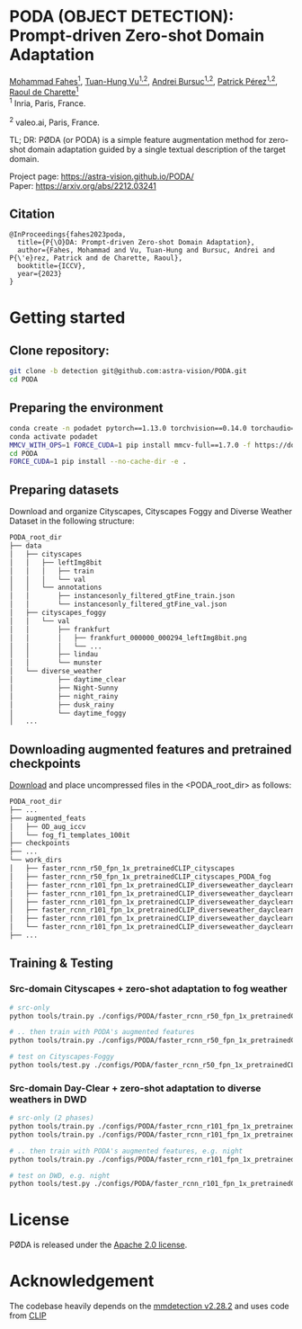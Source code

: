 # PODA (OBJECT DETECTION): Prompt-driven Zero-shot Domain Adaptation
[Mohammad Fahes<sup>1</sup>](https://mfahes.github.io/),
[Tuan-Hung Vu<sup>1,2</sup>](https://tuanhungvu.github.io/),
[Andrei Bursuc<sup>1,2</sup>](https://abursuc.github.io/),
[Patrick Pérez<sup>1,2</sup>](https://ptrckprz.github.io/),
[Raoul de Charette<sup>1</sup>](https://team.inria.fr/rits/membres/raoul-de-charette/)</br>
<sup>1</sup> Inria, Paris, France.

<sup>2</sup> valeo.ai, Paris, France.<br>

TL; DR: PØDA (or PODA) is a simple feature augmentation method for zero-shot domain adaptation guided by a single textual description of the target domain.

Project page: https://astra-vision.github.io/PODA/  
Paper: https://arxiv.org/abs/2212.03241

## Citation
```
@InProceedings{fahes2023poda,
  title={P{\O}DA: Prompt-driven Zero-shot Domain Adaptation},
  author={Fahes, Mohammad and Vu, Tuan-Hung and Bursuc, Andrei and P{\'e}rez, Patrick and de Charette, Raoul},
  booktitle={ICCV},
  year={2023}
}
```

# Getting started

## Clone repository:

```bash
git clone -b detection git@github.com:astra-vision/PODA.git
cd PODA
```
    
## Preparing the environment
```bash
conda create -n podadet pytorch==1.13.0 torchvision==0.14.0 torchaudio==0.13.0 pytorch-cuda=11.7 -c pytorch -c nvidia
conda activate podadet
MMCV_WITH_OPS=1 FORCE_CUDA=1 pip install mmcv-full==1.7.0 -f https://download.openmmlab.com/mmcv/dist/cu117/torch1.13.0/index.html --no-cache-dir
cd PODA
FORCE_CUDA=1 pip install --no-cache-dir -e .
```

## Preparing datasets
Download and organize Cityscapes, Cityscapes Foggy and Diverse Weather Dataset in the following structure:

```bash
PODA_root_dir
├── data
│   ├── cityscapes
│   │   ├── leftImg8bit
│   │   │   ├── train
│   │   │   └── val
│   │   └── annotations
│   │       ├── instancesonly_filtered_gtFine_train.json
│   │       └── instancesonly_filtered_gtFine_val.json
│   ├── cityscapes_foggy
│   │   └── val
│   │       ├── frankfurt
│   │       │   ├── frankfurt_000000_000294_leftImg8bit.png
│   │       │   └── ...
│   │       ├── lindau
│   │       └── munster
│   └── diverse_weather
│           ├── daytime_clear
│           ├── Night-Sunny
│           ├── night_rainy
│           ├── dusk_rainy
│           └── daytime_foggy
│   ...
```

## Downloading augmented features and pretrained checkpoints
[Download](https://github.com/astra-vision/PODA/releases/tag/v1.0.0) and place uncompressed files in the <PODA_root_dir> as follows:

```bash
PODA_root_dir
├── ...
├── augmented_feats
│   ├── OD_aug_iccv
│   └── fog_f1_templates_100it
├── checkpoints
├── ...
└── work_dirs
│   ├── faster_rcnn_r50_fpn_1x_pretrainedCLIP_cityscapes
│   ├── faster_rcnn_r50_fpn_1x_pretrainedCLIP_cityscapes_PODA_fog
│   ├── faster_rcnn_r101_fpn_1x_pretrainedCLIP_diverseweather_dayclearnew_lr4e-3
│   ├── faster_rcnn_r101_fpn_1x_pretrainedCLIP_diverseweather_dayclearnew_lr4e-3_srconly_lr4e-4_finetuneCLIP
│   ├── faster_rcnn_r101_fpn_1x_pretrainedCLIP_diverseweather_dayclearnew_lr4e-3_srconly_lr4e-4_finetuneCLIP_latest_PODA_dayfog_lr4e-4_finetuneCLIP
│   ├── faster_rcnn_r101_fpn_1x_pretrainedCLIP_diverseweather_dayclearnew_lr4e-3_srconly_lr4e-4_finetuneCLIP_latest_PODA_duskrain_lr4e-4_finetuneCLIP
│   ├── faster_rcnn_r101_fpn_1x_pretrainedCLIP_diverseweather_dayclearnew_lr4e-3_srconly_lr4e-4_finetuneCLIP_latest_PODA_night_lr4e-4_finetuneCLIP
│   └── faster_rcnn_r101_fpn_1x_pretrainedCLIP_diverseweather_dayclearnew_lr4e-3_srconly_lr4e-4_finetuneCLIP_latest_PODA_nightrain_lr4e-4_finetuneCLIP
├── ...
```

## Training & Testing
### Src-domain Cityscapes + zero-shot adaptation to fog weather
```bash
# src-only
python tools/train.py ./configs/PODA/faster_rcnn_r50_fpn_1x_pretrainedCLIP_cityscapes.py --auto-scale-lr

# .. then train with PODA's augmented features
python tools/train.py ./configs/PODA/faster_rcnn_r50_fpn_1x_pretrainedCLIP_cityscapes_PODA_fog.py --auto-scale-lr

# test on Cityscapes-Foggy
python tools/test.py ./configs/PODA/faster_rcnn_r50_fpn_1x_pretrainedCLIP_cityscapes_PODA_fog.py ./work_dirs/faster_rcnn_r50_fpn_1x_pretrainedCLIP_cityscapes_PODA_fog/latest.pth --eval bbox
```

### Src-domain Day-Clear + zero-shot adaptation to diverse weathers in DWD
```bash
# src-only (2 phases)
python tools/train.py ./configs/PODA/faster_rcnn_r101_fpn_1x_pretrainedCLIP_diverseweather_dayclearnew_lr4e-3.py --auto-scale-lr
python tools/train.py ./configs/PODA/faster_rcnn_r101_fpn_1x_pretrainedCLIP_diverseweather_dayclearnew_lr4e-3_srconly_lr4e-4_finetuneCLIP.py --auto-scale-lr

# .. then train with PODA's augmented features, e.g. night
python tools/train.py ./configs/PODA/faster_rcnn_r101_fpn_1x_pretrainedCLIP_diverseweather_dayclearnew_lr4e-3_srconly_lr4e-4_finetuneCLIP_latest_PODA_night_lr4e-4_finetuneCLIP.py --auto-scale-lr

# test on DWD, e.g. night
python tools/test.py ./configs/PODA/faster_rcnn_r101_fpn_1x_pretrainedCLIP_diverseweather_dayclearnew_lr4e-3_srconly_lr4e-4_finetuneCLIP_latest_PODA_night_lr4e-4_finetuneCLIP.py ./work_dirs/faster_rcnn_r101_fpn_1x_pretrainedCLIP_diverseweather_dayclearnew_lr4e-3_srconly_lr4e-4_finetuneCLIP_latest_PODA_night_lr4e-4_finetuneCLIP/latest.pth --eval mAP

```

# License
PØDA is released under the [Apache 2.0 license](./LICENSE).

# Acknowledgement
The codebase heavily depends on the [mmdetection v2.28.2](https://github.com/open-mmlab/mmdetection/releases/tag/v2.28.2) and uses code from [CLIP](https://github.com/openai/CLIP)

